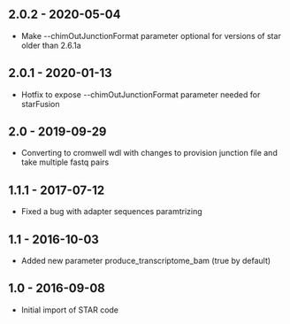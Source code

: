 ## 2.0.2 - 2020-05-04
- Make --chimOutJunctionFormat parameter optional for versions of star older than 2.6.1a
## 2.0.1 - 2020-01-13
- Hotfix to expose --chimOutJunctionFormat parameter needed for starFusion 
## 2.0   - 2019-09-29
- Converting to cromwell wdl with changes to provision junction file and take multiple fastq pairs
## 1.1.1 - 2017-07-12 
- Fixed a bug with adapter sequences paramtrizing
## 1.1   - 2016-10-03
- Added new parameter produce_transcriptome_bam (true by default)
## 1.0 - 2016-09-08
- Initial import of STAR code